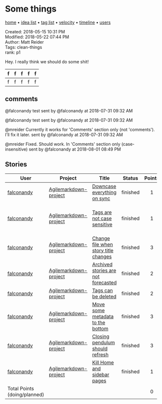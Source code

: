 # Some things

[home](../index.md) • [idea list](../ideas.md) • [tag list](../tags.md) • [velocity](../velocity.md) • [timeline](../timeline.md) • [users](../users.md)

Created: 2018-05-15 10:31 PM  
Modified: 2018-05-22 07:44 PM  
Author: Matt Reider  
Tags: clean-things  
rank: p1  

Hey. I really think we should do some shit!

|f   | f  | f  |  f | f  |
|---|---|---|---|---|
|f   |f   |f   |f   |f   |

## comments

@falconandy test
sent by @falconandy at 2018-07-31 09:32 AM

@falconandy test
sent by @falconandy at 2018-07-31 09:32 AM

@mreider Currently it works for 'Comments' section only (not 'comments'). I'll fix it later. 
sent by @falconandy at 2018-07-31 09:32 AM

@mreider Fixed. Should work. In 'Comments' section only (case-insensitive)
sent by @falconandy at 2018-08-01 08:49 PM


## Stories

| User | Project | Title | Status | Points | Tags |
|---|---|---|---|:---:|---|
| [falconandy](../users/Andrey%20Sokolov.md) | [Agilemarkdown-project](../agilemarkdown-project.md) | [Downcase everything on sync](../agilemarkdown-project/downcase-everything-on-sync.md) | finished | 1 | [clean-things](../tags/clean-things.md) |
| [falconandy](../users/Andrey%20Sokolov.md) | [Agilemarkdown-project](../agilemarkdown-project.md) | [Tags are not case sensitive](../agilemarkdown-project/Tags-are-not-case-sensitive.md) | finished | 1 | [clean-things](../tags/clean-things.md) [stuff](../tags/stuff.md) [foo](../tags/foo.md) [test](../tags/test.md) |
| [falconandy](../users/Andrey%20Sokolov.md) | [Agilemarkdown-project](../agilemarkdown-project.md) | [Change file when story title changes](../agilemarkdown-project/change-file-when-story-title-changes.md) | finished | 3 | [clean-things](../tags/clean-things.md) |
| [falconandy](../users/Andrey%20Sokolov.md) | [Agilemarkdown-project](../agilemarkdown-project.md) | [Archived stories are not forecasted](../agilemarkdown-project/archived-stories-are-not-forecasted.md) | finished | 2 | [clean-things](../tags/clean-things.md) [stuff](../tags/stuff.md) |
| [falconandy](../users/Andrey%20Sokolov.md) | [Agilemarkdown-project](../agilemarkdown-project.md) | [Tags can be deleted](../agilemarkdown-project/Tags-can-be-deleted.md) | finished | 2 | [clean-things](../tags/clean-things.md) |
| [falconandy](../users/Andrey%20Sokolov.md) | [Agilemarkdown-project](../agilemarkdown-project.md) | [Move some metadata to the bottom](../agilemarkdown-project/Move-some-metadata-to-the-bottom.md) | finished | 3 | [clean-things](../tags/clean-things.md) |
| [falconandy](../users/Andrey%20Sokolov.md) | [Agilemarkdown-project](../agilemarkdown-project.md) | [Closing pendulum should refresh](../agilemarkdown-project/closing-pendulum-should-refresh.md) | finished | 3 | [clean-things](../tags/clean-things.md) |
| [falconandy](../users/Andrey%20Sokolov.md) | [Agilemarkdown-project](../agilemarkdown-project.md) | [Kill Home and sidebar pages](../agilemarkdown-project/kill-Home-and-sidebar-pages.md) | finished | 1 | [clean-things](../tags/clean-things.md) |
| Total Points (doing/planned) | | | | 0 | |